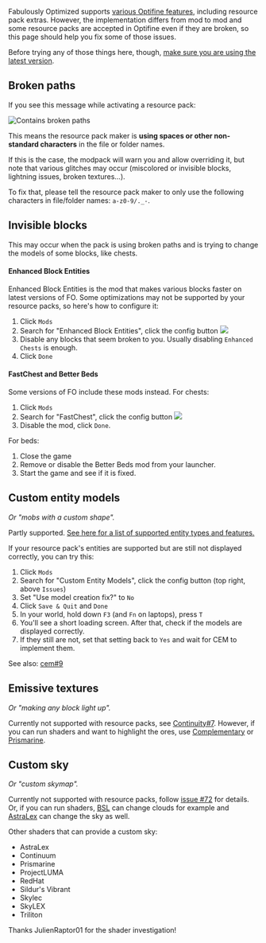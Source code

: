 Fabulously Optimized supports [various Optifine features](./give-up-optifine.md), including resource pack extras. However, the implementation differs from mod to mod and some resource packs are accepted in Optifine even if they are broken, so this page should help you fix some of those issues.

Before trying any of those things here, though, [make sure you are using the latest version](./update-instructions.md).

## Broken paths

If you see this message while activating a resource pack:

![Contains broken paths](https://i.ibb.co/26cMtqr/Screenshot-20211116-191457.png)

This means the resource pack maker is **using spaces or other non-standard characters** in the file or folder names.

If this is the case, the modpack will warn you and allow overriding it, but note that various glitches may occur (miscolored or invisible blocks, lightning issues, broken textures...).

To fix that, please tell the resource pack maker to only use the following characters in file/folder names: `a-z0-9/._-`.

## Invisible blocks

This may occur when the pack is using broken paths and is trying to change the models of some blocks, like chests.

#### Enhanced Block Entities

Enhanced Block Entities is the mod that makes various blocks faster on latest versions of FO. Some optimizations may not be supported by your resource packs, so here's how to configure it:

1. Click `Mods`
1. Search for "Enhanced Block Entities", click the config button ![](https://i.ibb.co/j35cBtn/image.png)
1. Disable any blocks that seem broken to you. Usually disabling `Enhanced Chests` is enough.
1. Click `Done`

#### FastChest and Better Beds

Some versions of FO include these mods instead. For chests:

1. Click `Mods`
1. Search for "FastChest", click the config button ![](https://i.ibb.co/j35cBtn/image.png)
1. Disable the mod, click `Done`.

For beds:

1. Close the game
1. Remove or disable the Better Beds mod from your launcher.
1. Start the game and see if it is fixed.

## Custom entity models

_Or "mobs with a custom shape"._

Partly supported. [See here for a list of supported entity types and features.](https://github.com/dorianpb/cem#differences)

If your resource pack's entities are supported but are still not displayed correctly, you can try this:

1. Click `Mods`
1. Search for "Custom Entity Models", click the config button (top right, above `Issues`)
1. Set "Use model creation fix?" to `No`
1. Click `Save & Quit` and `Done`
1. In your world, hold down `F3` (and `Fn` on laptops), press `T`
1. You'll see a short loading screen. After that, check if the models are displayed correctly.
1. If they still are not, set that setting back to `Yes` and wait for CEM to implement them.

See also: [cem#9](https://github.com/dorianpb/cem/issues/9)

## Emissive textures
_Or "making any block light up"._

Currently not supported with resource packs, see [Continuity#7](https://github.com/PepperCode1/Continuity/issues/7).
However, if you can run shaders and want to highlight the ores, use [Complementary](https://www.curseforge.com/minecraft/customization/complementary-shaders) or [Prismarine](https://www.curseforge.com/minecraft/customization/prismarine-shader).

## Custom sky

_Or "custom skymap"._

Currently not supported with resource packs, follow [issue #72](https://github.com/Fabulously-Optimized/fabulously-optimized/issues/72) for details.
Or, if you can run shaders, [BSL](https://bitslablab.com/bslshaders/) can change clouds for example and [AstraLex](https://www.curseforge.com/minecraft/customization/astralex-shader-bsl-edit) can change the sky as well.

Other shaders that can provide a custom sky:

* AstraLex
* Continuum
* Prismarine
* ProjectLUMA
* RedHat
* Sildur's Vibrant
* Skylec
* SkyLEX
* Triliton

Thanks JulienRaptor01 for the shader investigation!
